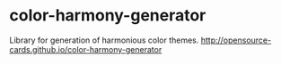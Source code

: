# color-harmony-generator
Library for generation of harmonious color themes.
http://opensource-cards.github.io/color-harmony-generator
